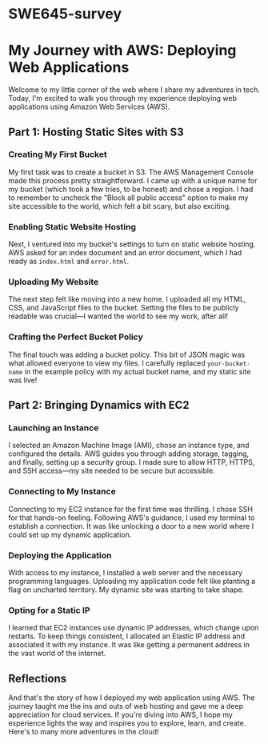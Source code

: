 # SWE645-survey
# My Journey with AWS: Deploying Web Applications

Welcome to my little corner of the web where I share my adventures in tech. Today, I'm excited to walk you through my experience deploying web applications using Amazon Web Services (AWS). 

## Part 1: Hosting Static Sites with S3

### Creating My First Bucket

My first task was to create a bucket in S3. The AWS Management Console made this process pretty straightforward. I came up with a unique name for my bucket (which took a few tries, to be honest) and chose a region. I had to remember to uncheck the "Block all public access" option to make my site accessible to the world, which felt a bit scary, but also exciting.

### Enabling Static Website Hosting

Next, I ventured into my bucket's settings to turn on static website hosting. AWS asked for an index document and an error document, which I had ready as `index.html` and `error.html`.

### Uploading My Website

The next step felt like moving into a new home. I uploaded all my HTML, CSS, and JavaScript files to the bucket. Setting the files to be publicly readable was crucial—I wanted the world to see my work, after all!

### Crafting the Perfect Bucket Policy

The final touch was adding a bucket policy. This bit of JSON magic was what allowed everyone to view my files. I carefully replaced `your-bucket-name` in the example policy with my actual bucket name, and my static site was live!

## Part 2: Bringing Dynamics with EC2

### Launching an Instance

I selected an Amazon Machine Image (AMI), chose an instance type, and configured the details. AWS guides you through adding storage, tagging, and finally, setting up a security group. I made sure to allow HTTP, HTTPS, and SSH access—my site needed to be secure but accessible.

### Connecting to My Instance

Connecting to my EC2 instance for the first time was thrilling. I chose SSH for that hands-on feeling. Following AWS's guidance, I used my terminal to establish a connection. It was like unlocking a door to a new world where I could set up my dynamic application.

### Deploying the Application

With access to my instance, I installed a web server and the necessary programming languages. Uploading my application code felt like planting a flag on uncharted territory. My dynamic site was starting to take shape.

### Opting for a Static IP

I learned that EC2 instances use dynamic IP addresses, which change upon restarts. To keep things consistent, I allocated an Elastic IP address and associated it with my instance. It was like getting a permanent address in the vast world of the internet.

## Reflections

And that's the story of how I deployed my web application using AWS. The journey taught me the ins and outs of web hosting and gave me a deep appreciation for cloud services. If you're diving into AWS, I hope my experience lights the way and inspires you to explore, learn, and create. Here's to many more adventures in the cloud!
